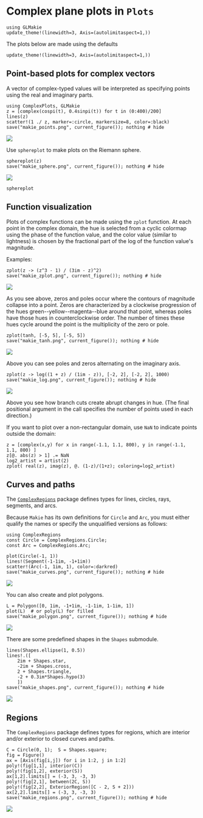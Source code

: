 # Complex plane plots in `Plots`

```@setup makie
using GLMakie
update_theme!(linewidth=3, Axis=(autolimitaspect=1,))
```
The plots below are made using the defaults

```@example makie
update_theme!(linewidth=3, Axis=(autolimitaspect=1,))
```
## Point-based plots for complex vectors

A vector of complex-typed values will be interpreted as specifying points using the real and imaginary parts.

```@example makie
using ComplexPlots, GLMakie
z = [complex(cospi(t), 0.4sinpi(t)) for t in (0:400)/200]
lines(z)
scatter!(1 ./ z, marker=:circle, markersize=8, color=:black)
save("makie_points.png", current_figure()); nothing # hide
```
![](makie_points.png)

Use `sphereplot` to make plots on the Riemann sphere.

```@example makie
sphereplot(z)
save("makie_sphere.png", current_figure()); nothing # hide
```
![](makie_sphere.png)

```@docs
sphereplot
```

## Function visualization

Plots of complex functions can be made using the `zplot` function. At each point in the complex domain, the hue is selected from a cyclic colormap using the phase of the function value, and the color value (similar to lightness) is chosen by the fractional part of the log of the function value's magnitude.

Examples:

```@example makie
zplot(z -> (z^3 - 1) / (3im - z)^2)
save("makie_zplot.png", current_figure()); nothing # hide
```
![](makie_zplot.png)

As you see above, zeros and poles occur where the contours of magnitude collapse into a point. Zeros are characterized by a clockwise progression of the hues green--yellow--magenta--blue around that point, whereas poles have those hues in counterclockwise order. The number of times these hues cycle around the point is the multiplicity of the zero or pole.

```@example makie
zplot(tanh, [-5, 5], [-5, 5])
save("makie_tanh.png", current_figure()); nothing # hide
```
![](makie_tanh.png)

Above you can see poles and zeros alternating on the imaginary axis.

```@example makie
zplot(z -> log((1 + z) / (1im - z)), [-2, 2], [-2, 2], 1000)
save("makie_log.png", current_figure()); nothing # hide
```
![](makie_log.png)

Above you see how branch cuts create abrupt changes in hue. (The final positional argument in the call specifies the number of points used in each direction.)

If you want to plot over a non-rectangular domain, use `NaN` to indicate points outside the domain:

```@example makie
z = [complex(x,y) for x in range(-1.1, 1.1, 800), y in range(-1.1, 1.1, 800) ]
z[@. abs(z) > 1] .= NaN
log2_artist = artist(2)
zplot( real(z), imag(z), @. (1-z)/(1+z); coloring=log2_artist)
```

## Curves and paths

The [`ComplexRegions`](https://complexvariables.github.com/ComplexRegions.jl) package defines types for lines, circles, rays, segments, and arcs.

Because `Makie` has its own definitions for `Circle` and `Arc`, you must either qualify the names or specify the unqualified versions as follows:

```@example makie
using ComplexRegions
const Circle = ComplexRegions.Circle;
const Arc = ComplexRegions.Arc;
```

```@example makie
plot(Circle(-1, 1))
lines!(Segment(-1-1im, -1+1im))
scatter!(Arc(-1, 1im, 1), color=:darkred)
save("makie_curves.png", current_figure()); nothing # hide
```
![](makie_curves.png)

You can also create and plot polygons.

```@example makie
L = Polygon([0, 1im, -1+1im, -1-1im, 1-1im, 1])
plot(L)  # or poly(L) for filled
save("makie_polygon.png", current_figure()); nothing # hide
```
![](makie_polygon.png)

There are some predefined shapes in the `Shapes` submodule.

```@example makie
lines(Shapes.ellipse(1, 0.5))
lines!.([
    2im + Shapes.star, 
    -2im + Shapes.cross,
    2 + Shapes.triangle,
    -2 + 0.3im*Shapes.hypo(3)
    ])
save("makie_shapes.png", current_figure()); nothing # hide
```
![](makie_shapes.png)

## Regions

The `ComplexRegions` package defines types for regions, which are interior and/or exterior to closed curves and paths.

```@example makie
C = Circle(0, 1);  S = Shapes.square;
fig = Figure()
ax = [Axis(fig[i,j]) for i in 1:2, j in 1:2]
poly!(fig[1,1], interior(C))
poly!(fig[1,2], exterior(S))
ax[1,2].limits[] = (-3, 3, -3, 3)
poly!(fig[2,1], between(2C, S))
poly!(fig[2,2], ExteriorRegion([C - 2, S + 2]))
ax[2,2].limits[] = (-3, 3, -3, 3)
save("makie_regions.png", current_figure()); nothing # hide
```
![](makie_regions.png)

